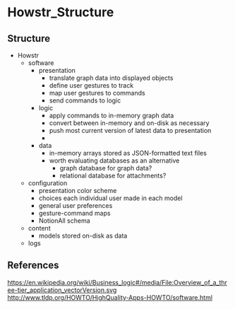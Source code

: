 # Howstr_Structure

## Structure
* Howstr
  * software
    * presentation
      * translate graph data into displayed objects
      * define user gestures to track
      * map user gestures to commands
      * send commands to logic
    * logic
      * apply commands to in-memory graph data
      * convert between in-memory and on-disk as necessary
      * push most current version of latest data to presentation
      * 
    * data
      * in-memory arrays stored as JSON-formatted text files
      * worth evaluating databases as an alternative
        * graph database for graph data?
        * relational database for attachments?
  * configuration
    * presentation color scheme
    * choices each individual user made in each model
    * general user preferences
    * gesture-command maps
    * NotionAll schema
  * content
    * models stored on-disk as data
  * logs

## References
https://en.wikipedia.org/wiki/Business_logic#/media/File:Overview_of_a_three-tier_application_vectorVersion.svg
http://www.tldp.org/HOWTO/HighQuality-Apps-HOWTO/software.html
